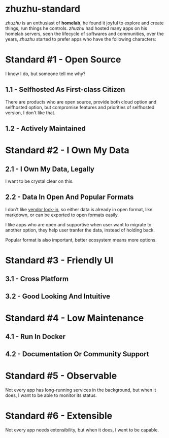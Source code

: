 # zhuzhu-standard

_zhuzhu_ is an enthusiast of **homelab**, he found it joyful to explore and create things, run things he controls. _zhuzhu_ had hosted many apps on his homelab servers, seen the lifecycle of softwares and communities, over the years, _zhuzhu_ started to prefer apps who have the following characters:

# Standard #1 - Open Source

I know I do, but someone tell me why?

## 1.1 - Selfhosted As First-class Citizen

There are products who are open source, provide both cloud option and selfhosted option, but compromise features and priorities of selfhosted version, I don't like that.

## 1.2 - Actively Maintained

# Standard #2 - I Own My Data

## 2.1 - I Own My Data, Legally

I want to be crystal clear on this.

## 2.2 - Data In Open And Popular Formats

I don't like [vendor lock-in](https://en.wikipedia.org/wiki/Vendor_lock-in), so either data is already in open format, like markdown, or can be exported to open formats easily.

I like apps who are open and supportive when user want to migrate to another option, they help user tranfer the data, instead of holding back.

Popular format is also important, better ecosystem means more options.

# Standard #3 - Friendly UI

## 3.1 - Cross Platform

## 3.2 - Good Looking And Intuitive

# Standard #4 - Low Maintenance

## 4.1 - Run In Docker

## 4.2 - Documentation Or Community Support

# Standard #5 - Observable

Not every app has long-running services in the background, but when it does, I want to be able to monitor its status.

# Standard #6 - Extensible

Not every app needs extensibility, but when it does, I want to be capable.
